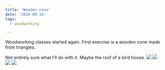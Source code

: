 ```yaml
---
title: 'Wooden cone'
date: '2018-09-19'
tags:
  - woodworking

---
```


Woodworking classes started again. First exercise is a wooden cone made from triangles.

Not entirely sure what I'll do with it. Maybe the roof of a bird house.
![](/images/Wooden%20Cone%20%283%29.jpg)
![](/images/Wooden%20Cone%20%284%29.jpg)
![](/images/Wooden%20Cone%20%281%29.jpg)
![](/images/Wooden%20Cone%20%282%29.jpg)